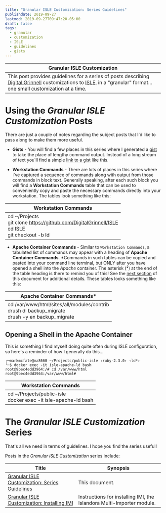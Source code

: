 ```yaml
---
title: "Granular ISLE Customization: Series Guidelines"
publishdate: 2019-09-27
lastmod: 2019-09-27T09:47:20-05:00
draft: false
tags:
  - granular
  - customization
  - ISLE
  - guidelines
  - gists
---
```


| Granular ISLE Customization |
| --- |
| This post provides guidelines for a series of posts describing [Digital.Grinnell](https://digital.grinnell.edu) customizations to [ISLE](https://github.com/Islandora-Collaboration-Group/ISLE), in a "granular" format... one small customization at a time. |

# Using the _Granular ISLE Customization_ Posts
There are just a couple of notes regarding the subject posts that I'd like to pass along to make them more useful.

  - **Gists** - You will find a few places in this series where I generated a [gist](https://help.github.com/en/articles/creating-gists) to take the place of lengthy command output.  Instead of a long stream of text you'll find a simple [link to a gist](https://gist.github.com/McFateM/98d09fdcc29f88ac88bf7b3cbfb8324d) like this.

  - **Workstation Commands** - There are lots of places in this series where I've captured a sequence of commands  along with output from those commands in block text.  Generally speaking, after each such block you will find a **Workstation Commands** table that can be used to conveniently copy and paste the necessary commands directly into your workstation. The tables look something like this:

| Workstation Commands |
| --- |
| cd ~/Projects <br/> git clone https://github.com/DigitalGrinnell/ISLE <br/> cd ISLE <br/> git checkout -b ld |

  - **Apache Container Commands** - Similar to `Workstation Commands`, a tabulated list of commands may appear with a heading of **Apache Container Commands**. \*Commands in such tables can be copied and pasted into your command line terminal, but ONLY after you have opened a shell into the _Apache_ container. The asterisk (\*) at the end of the table heading is there to remind you of this! See the [next section](#opening-a-shell-in-the-apache-container) of this document for additional details. These tables looks something like this:

| Apache Container Commands* |
| --- |
| cd /var/www/html/sites/all/modules/contrib <br/> drush dl backup_migrate <br/> drush -y en backup_migrate |

## Opening a Shell in the Apache Container
This is something I find myself doing quite often during ISLE configuration, so here's a reminder of how I generally do this...
```
╭─markmcfate@ma8660 ~/Projects/public-isle ‹ruby-2.3.0› ‹ld*›
╰─$ docker exec -it isle-apache-ld bash
root@9bec4edd3964:/# cd /var/www/html
root@9bec4edd3964:/var/www/html#
```
| Workstation Commands |
| --- |
| cd ~/Projects/public-isle <br/> docker exec -it isle-apache-ld bash |

# The _Granular ISLE Customization_ Series

That's all we need in terms of guidelines.  I hope you find the series useful!  

Posts in the _Granular ISLE Customization_ series include:

| Title | Synopsis |
| --- | --- |
| [Granular ISLE Customization: Series Guidelines](https://static.grinnell.edu/blogs/McFateM/posts/047-granular-isle-customization-series-guidelines) | This document. |
| [Granular ISLE Customization: Installing IMI](https://static.grinnell.edu/blogs/McFateM/posts/048-granular-isle-customization-installing-imi) | Instructions for installing IMI, the Islandora Multi-Importer module. |
